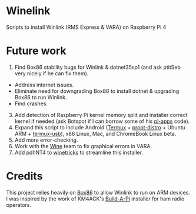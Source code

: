 # Winelink
Scripts to install Winlink (RMS Express & VARA) on Raspberry Pi 4

# Future work
1. Find Box86 stability bugs for Winlink & dotnet35sp1 (and ask ptitSeb very nicely if he can fix them).
 - Address internet issues.
 - Eliminate need for downgrading Box86 to install dotnet & upgrading Box86 to run Winlink.
 - Find crashes.
3. Add detection of Raspberry Pi kernel memory split and installer correct kernel if needed (ask Botspot if I can borrow some of his [pi-apps](https://github.com/Botspot/pi-apps) code).
4. Expand this script to include Android ([Termux](https://github.com/termux/termux-app) + [proot-distro](https://github.com/termux/proot-distro) + Ubuntu ARM + [termux-usb](https://wiki.termux.com/wiki/Termux-usb)), x86 Linux, Mac, and ChromeBook Linux beta.
5. Add more error-checking.
6. Work with the [Wine](https://github.com/wine-mirror/wine) team to fix graphical errors in VARA.
7. Add pdhNT4 to [winetricks](https://github.com/Winetricks/winetricks) to streamline this installer.

# Credits
This project relies heavily on [Box86](https://github.com/ptitSeb/box86) to allow Winlink to run on ARM devices.
I was inspired by the work of KM4ACK's [Build-A-Pi](https://github.com/km4ack/pi-build) installer for ham radio operators.
